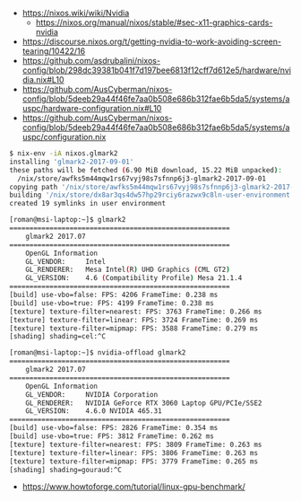 - https://nixos.wiki/wiki/Nvidia
  - https://nixos.org/manual/nixos/stable/#sec-x11-graphics-cards-nvidia
- https://discourse.nixos.org/t/getting-nvidia-to-work-avoiding-screen-tearing/10422/16
- https://github.com/asdrubalini/nixos-config/blob/298dc39381b041f7d197bee6813f12cff7d612e5/hardware/nvidia.nix#L10
- https://github.com/AusCyberman/nixos-config/blob/5deeb29a44f46fe7aa0b508e686b312fae6b5da5/systems/auspc/hardware-configuration.nix#L10
- https://github.com/AusCyberman/nixos-config/blob/5deeb29a44f46fe7aa0b508e686b312fae6b5da5/systems/auspc/configuration.nix

```bash
$ nix-env -iA nixos.glmark2
installing 'glmark2-2017-09-01'
these paths will be fetched (6.90 MiB download, 15.22 MiB unpacked):
  /nix/store/awfks5m44mqw1rs67vyj98s7sfnnp6j3-glmark2-2017-09-01
copying path '/nix/store/awfks5m44mqw1rs67vyj98s7sfnnp6j3-glmark2-2017-09-01' from 'https://cache.nixos.org'...
building '/nix/store/dx8ar3qs4dw57hp29rciy6razwx9c8ln-user-environment.drv'...
created 19 symlinks in user environment

[roman@msi-laptop:~]$ glmark2
=======================================================
    glmark2 2017.07
=======================================================
    OpenGL Information
    GL_VENDOR:     Intel
    GL_RENDERER:   Mesa Intel(R) UHD Graphics (CML GT2)
    GL_VERSION:    4.6 (Compatibility Profile) Mesa 21.1.4
=======================================================
[build] use-vbo=false: FPS: 4206 FrameTime: 0.238 ms
[build] use-vbo=true: FPS: 4199 FrameTime: 0.238 ms
[texture] texture-filter=nearest: FPS: 3763 FrameTime: 0.266 ms
[texture] texture-filter=linear: FPS: 3724 FrameTime: 0.269 ms
[texture] texture-filter=mipmap: FPS: 3588 FrameTime: 0.279 ms
[shading] shading=cel:^C

[roman@msi-laptop:~]$ nvidia-offload glmark2
=======================================================
    glmark2 2017.07
=======================================================
    OpenGL Information
    GL_VENDOR:     NVIDIA Corporation
    GL_RENDERER:   NVIDIA GeForce RTX 3060 Laptop GPU/PCIe/SSE2
    GL_VERSION:    4.6.0 NVIDIA 465.31
=======================================================
[build] use-vbo=false: FPS: 2826 FrameTime: 0.354 ms
[build] use-vbo=true: FPS: 3812 FrameTime: 0.262 ms
[texture] texture-filter=nearest: FPS: 3809 FrameTime: 0.263 ms
[texture] texture-filter=linear: FPS: 3806 FrameTime: 0.263 ms
[texture] texture-filter=mipmap: FPS: 3779 FrameTime: 0.265 ms
[shading] shading=gouraud:^C
```

- https://www.howtoforge.com/tutorial/linux-gpu-benchmark/
